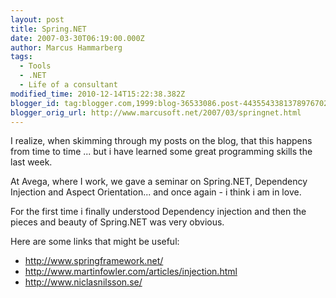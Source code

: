 ```yaml
---
layout: post
title: Spring.NET
date: 2007-03-30T06:19:00.000Z
author: Marcus Hammarberg
tags:
  - Tools
  - .NET
  - Life of a consultant
modified_time: 2010-12-14T15:22:38.382Z
blogger_id: tag:blogger.com,1999:blog-36533086.post-4435543381378976702
blogger_orig_url: http://www.marcusoft.net/2007/03/springnet.html
---
```


I
realize, when skimming through my posts on the blog, that this happens
from time to time ... but i have learned some great programming skills
the last week.

At Avega,
where I work, we gave a seminar on Spring.NET, Dependency Injection and
Aspect Orientation... and once again - i think i am in love.

For the first time i finally understood Dependency injection and then
the pieces and beauty of Spring.NET was very
obvious.

Here are some links that might be useful:

- <http://www.springframework.net/>
- <http://www.martinfowler.com/articles/injection.html>
- <http://www.niclasnilsson.se/>
